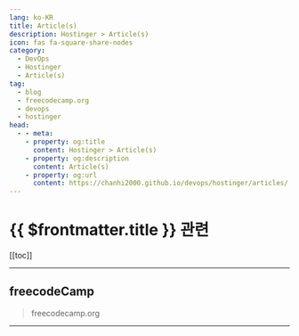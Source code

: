 ```yaml
---
lang: ko-KR
title: Article(s)
description: Hostinger > Article(s)
icon: fas fa-square-share-nodes
category: 
  - DevOps
  - Hostinger
  - Article(s)
tag: 
  - blog
  - freecodecamp.org
  - devops
  - hostinger
head:
  - - meta:
    - property: og:title
      content: Hostinger > Article(s)
    - property: og:description
      content: Article(s)
    - property: og:url
      content: https://chanhi2000.github.io/devops/hostinger/articles/
---
```


# {{ $frontmatter.title }} 관련

<SiteInfo
  name="freeCodeCamp Programming Tutorials: Python, JavaScript, Git & More"
  desc="Browse thousands of programming tutorials written by experts. Learn Web Development, Data Science, DevOps, Security, and get developer career advice."
  url="https://freecodecamp.org/news/"
  logo="https://cdn.freecodecamp.org/universal/favicons/favicon.ico"
  preview="https://cdn.freecodecamp.org/platform/universal/fcc_meta_1920X1080-indigo.png"/>

[[toc]]

---

## <FontIcon icon="fa-brands fa-free-code-camp"/>freecodeCamp

> freecodecamp.org

<!-- END: freecodecamp.org -->

---

<TagLinks />